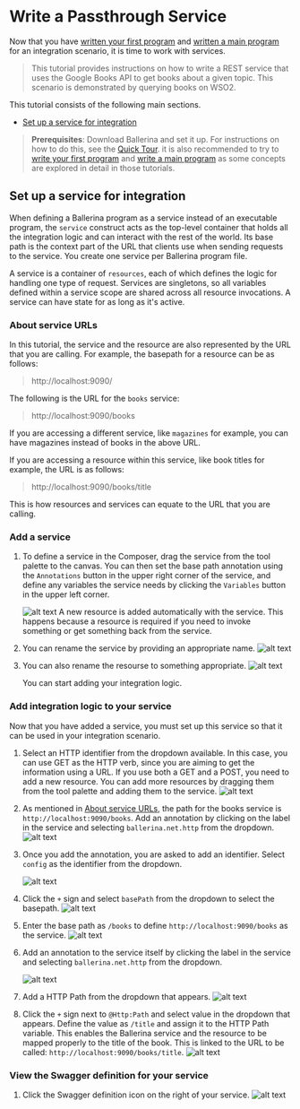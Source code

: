 # Write a Passthrough Service

Now that you have [written your first program](../first-program.md) and [written a main program](../main-program.md) for an integration scenario, it is time to work with services.

> This tutorial provides instructions on how to write a REST service that uses the Google Books API to get books about a given topic. This scenario is demonstrated by querying books on WSO2.

This tutorial consists of the following main sections.

- [Set up a service for integration](set-up-a-service-for-integration)

> **Prerequisites**: Download Ballerina and set it up. For instructions on how to do this, see the [Quick Tour](../quick-tour.md). it is also recommended to try to [write your first program](../first-program.md) and [write a main program](../main-program.md) as some concepts are explored in detail in those tutorials.

## Set up a service for integration

When defining a Ballerina program as a service instead of an executable program, the `service` construct acts as the top-level container that holds all the integration logic and can interact with the rest of the world. Its base path is the context part of the URL that clients use when sending requests to the service. You create one service per Ballerina program file.

A service is a container of `resources`, each of which defines the logic for handling one type of request. Services are singletons, so all variables defined within a service scope are shared across all resource invocations. A service can have state for as long as it's active.

### About service URLs

In this tutorial, the service and the resource are also represented by the URL that you are calling. For example, the basepath for a resource can be as follows: 

> http://localhost:9090/

The following is the URL for the `books` service:

> http://localhost:9090/books

If you are accessing a different service, like `magazines` for example, you can have magazines instead of books in the above URL.

If you are accessing a resource within this service, like book titles for example, the URL is as follows:

> http://localhost:9090/books/title

This is how resources and services can equate to the URL that you are calling.

### Add a service

1. To define a service in the Composer, drag the service from the tool palette to the canvas. You can then set the base path annotation using the `Annotations` button in the upper right corner of the service, and define any variables the service needs by clicking the `Variables` button in the upper left corner. 

    ![alt text](../images/AddService.gif)
    A new resource is added automatically with the service. This happens because a resource is required if you need to invoke something or get something back from the service. 
1. You can rename the service by providing an appropriate name.
    ![alt text](../images/ServiceName.png)
1. You can also rename the resourse to something appropriate.
    ![alt text](../images/ResourceName.png)
    
    You can start adding your integration logic.

### Add integration logic to your service

Now that you have added a service, you must set up this service so that it can be used in your integration scenario.

1. Select an HTTP identifier from the dropdown available. In this case, you can use GET as the HTTP verb, since you are aiming to get the information using a URL. If you use both a GET and a POST, you need to add a new resource. You can add more resources by dragging them from the tool palette and adding them to the service.
    ![alt text](../images/IdentifierHTTP.png)
1. As mentioned in [About service URLs](#about-service-URLs), the path for the books service is `http://localhost:9090/books`. Add an annotation by clicking on the label in the service and selecting `ballerina.net.http` from the dropdown.
    ![alt text](../images/AddAnnotation.png)
1. Once you add the annotation, you are asked to add an identifier. Select `config` as the identifier from the dropdown.

    ![alt text](../images/ConfigIdentifier.png)
1. Click the `+` sign and select `basePath` from the dropdown to select the basepath.
    ![alt text](../images/BasepathConfig.png)
1. Enter the base path as `/books` to define `http://localhost:9090/books` as the service.
    ![alt text](../images/BasePathBooksService.png)
1. Add an annotation to the service itself by clicking the label in the service and selecting `ballerina.net.http` from the dropdown.

    ![alt text](../images/AddAnnotation2.png)
1. Add a HTTP Path from the dropdown that appears.
    ![alt text](../images/AddPath.png)
1. Click the `+` sign next to `@Http:Path` and select value in the dropdown that appears. Define the value as `/title` and assign it to the HTTP Path variable. This enables the Ballerina service and the resource to be mapped properly to the title of the book. This is linked to the URL to be called: `http://localhost:9090/books/title`.
    ![alt text](../images/AddValuetoPath2.png)

### View the Swagger definition for your service

1. Click the Swagger definition icon on the right of your service.
    ![alt text](../images/SwaggerView.png)
